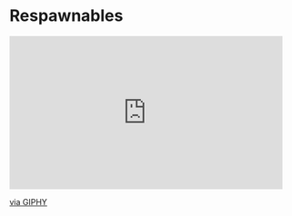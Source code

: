 # Respawnables
<iframe src="https://giphy.com/embed/mB0fwf84VhmM0" width="480" height="270" frameBorder="0" class="giphy-embed" allowFullScreen></iframe><p><a href="https://giphy.com/gifs/art-tech-neural-networks-mB0fwf84VhmM0">via GIPHY</a></p>
